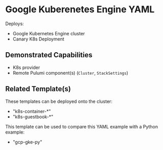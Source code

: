 # Google Kuberenetes Engine YAML

Deploys:
- Google Kubernetes Engine cluster
- Canary K8s Deployment

## Demonstrated Capabilities
- K8s provider
- Remote Pulumi component(s) (`Cluster`, `StackSettings`)

## Related Template(s)
These templates can be deployed onto the cluster:
- "k8s-container-*" 
- "k8s-guestbook-*" 

This template can be used to compare this YAML example with a Python example:
- "gcp-gke-py"

